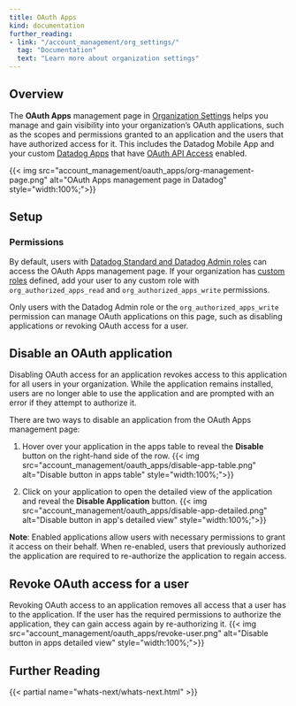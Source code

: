 ```yaml
---
title: OAuth Apps
kind: documentation
further_reading:
- link: "/account_management/org_settings/"
  tag: "Documentation"
  text: "Learn more about organization settings"
---
```

## Overview

The **OAuth Apps** management page in [Organization Settings][1] helps you manage and gain visibility into your organization’s OAuth applications, such as the scopes and permissions granted to an application and the users that have authorized access for it. This includes the Datadog Mobile App and your custom [Datadog Apps][2] that have [OAuth API Access][3] enabled. 

{{< img src="account_management/oauth_apps/org-management-page.png" alt="OAuth Apps management page in Datadog" style="width:100%;">}}

## Setup
### Permissions

By default, users with [Datadog Standard and Datadog Admin roles][4] can access the OAuth Apps management page. If your organization has [custom roles][5] defined, add your user to any custom role with `org_authorized_apps_read` and `org_authorized_apps_write` permissions. 

Only users with the Datadog Admin role or the `org_authorized_apps_write` permission can manage OAuth applications on this page, such as disabling applications or revoking OAuth access for a user.

## Disable an OAuth application

Disabling OAuth access for an application revokes access to this application for all users in your organization. While the application remains installed, users are no longer able to use the application and are prompted with an error if they attempt to authorize it.

There are two ways to disable an application from the OAuth Apps management page:
1. Hover over your application in the apps table to reveal the **Disable** button on the right-hand side of the row.
{{< img src="account_management/oauth_apps/disable-app-table.png" alt="Disable button in apps table" style="width:100%;">}}

2. Click on your application to open the detailed view of the application and reveal the **Disable Application** button.
{{< img src="account_management/oauth_apps/disable-app-detailed.png" alt="Disable button in app's detailed view" style="width:100%;">}}

**Note**: Enabled applications allow users with necessary permissions to grant it access on their behalf. When re-enabled, users that previously authorized the application are required to re-authorize the application to regain access.

## Revoke OAuth access for a user

Revoking OAuth access to an application removes all access that a user has to the application. If the user has the required permissions to authorize the application, they can gain access again by re-authorizing it.
{{< img src="account_management/oauth_apps/revoke-user.png" alt="Disable button in apps detailed view" style="width:100%;">}}

## Further Reading

{{< partial name="whats-next/whats-next.html" >}}

[1]: https://app.datadoghq.com/organization-settings/
[2]: /developers/datadog_apps/
[3]: /developers/datadog_apps/#oauth-api-access
[4]: /account_management/rbac/permissions/#general-permissions
[5]: /account_management/rbac/?tab=datadogapplication#custom-role
